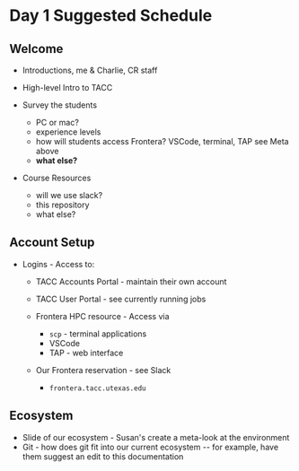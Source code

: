 # Day 1 Suggested Schedule

## Welcome

* Introductions, me & Charlie, CR staff

* High-level Intro to TACC 


* Survey the students

	* PC or mac?
	* experience levels
	* how will students access Frontera? VSCode, terminal, TAP see Meta above
	* **what else?**

* Course Resources

	* will we use slack?
	* this repository
	* what else? 

## Account Setup

* Logins - Access to:

	* TACC Accounts Portal - maintain their own account
	* TACC User Portal - see currently running jobs
	* Frontera HPC resource - Access via

		* `scp` - terminal applications
		* VSCode
		* TAP - web interface

	* Our Frontera reservation - see Slack

		* `frontera.tacc.utexas.edu`

## Ecosystem

* Slide of our ecosystem - Susan's create a meta-look at the environment
* Git - how does git fit into our current ecosystem -- for example, have them suggest an edit to this documentation



	
